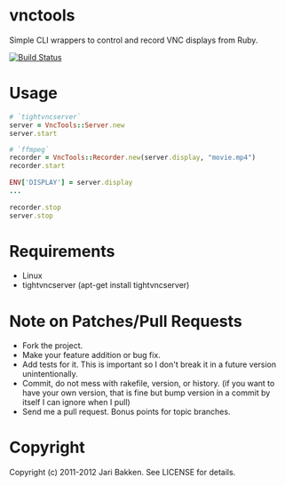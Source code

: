 vnctools
==========

Simple CLI wrappers to control and record VNC displays from Ruby.

[![Build Status](https://secure.travis-ci.org/jarib/vnctools.png)](http://travis-ci.org/jarib/vnctools)

Usage
=============

```ruby
# `tightvncserver`
server = VncTools::Server.new
server.start

# `ffmpeg`
recorder = VncTools::Recorder.new(server.display, "movie.mp4")
recorder.start
    
ENV['DISPLAY'] = server.display
...
    
recorder.stop
server.stop
```

Requirements
============

* Linux
* tightvncserver (apt-get install tightvncserver)

Note on Patches/Pull Requests
=============================

* Fork the project.
* Make your feature addition or bug fix.
* Add tests for it. This is important so I don't break it in a
  future version unintentionally.
* Commit, do not mess with rakefile, version, or history.
  (if you want to have your own version, that is fine but bump version in a commit by itself I can ignore when I pull)
* Send me a pull request. Bonus points for topic branches.

Copyright
=========

Copyright (c) 2011-2012 Jari Bakken. See LICENSE for details.

